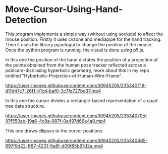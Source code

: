 # Move-Cursor-Using-Hand-Detection

This program implements a simple way (without using sockets) to affect the mouse position. Firstly it uses cvzone and mediapipe for the hand tracking. Then it uses the library pyautogui to change the position of the mouse. Once the python program is running, the visual is done using p5.js.

In this one the position of the hand dictates the position of a projection of the points obtained from the human pose tracker reflected across a poincare-disk using hyperbolic geometry, more about this in my repo entitled "Hyberbolic-Projection-of-Human-Wire-Frame".

https://user-images.githubusercontent.com/30945205/235340716-d11d47c7-26f1-41cd-baf0-3c7fe727bd37.mp4

In this one the cursor divides a rectangle-based representation of a quad tree data structure.

https://user-images.githubusercontent.com/30945205/235340705-97f550ab-19a6-4c8a-987f-0a497d66e4a0.mp4

This one draws ellipses to the cursor positions.

https://user-images.githubusercontent.com/30945205/235340465-897f9d22-ff87-4231-9a8f-d09f85b97d2a.mp4


